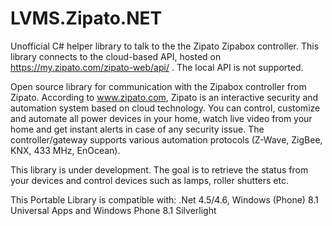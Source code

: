 # LVMS.Zipato.NET
Unofficial C# helper library to talk to the the Zipato Zipabox controller. This library connects to the cloud-based API, hosted on https://my.zipato.com/zipato-web/api/ . The local API is not supported.

Open source library for communication with the Zipabox controller from Zipato. 
According to www.zipato.com, Zipato is an interactive security and automation system based on cloud technology. You can control, customize and automate all power devices in your home, watch live video from your home and get instant alerts in case of any security issue. The controller/gateway supports various automation protocols (Z-Wave, ZigBee, KNX, 433 MHz, EnOcean).

This library is under development. The goal is to retrieve the status from your devices and control devices such
as lamps,  roller shutters etc.

This Portable Library is compatible with: .Net 4.5/4.6, Windows (Phone) 8.1 Universal Apps and Windows Phone 8.1 Silverlight
